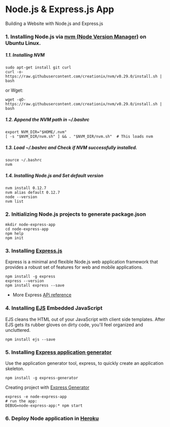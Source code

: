 # Node.js & Express.js App
Building a Website with Node.js and Express.js
### 1. Installing Node.js via [nvm (Node Version Manager)](https://github.com/creationix/nvm) on Ubuntu Linux.
##### 1.1. Installing NVM
```
sudo apt-get install git curl
curl -o- https://raw.githubusercontent.com/creationix/nvm/v0.29.0/install.sh | bash
```
or Wget:
```
wget -qO- https://raw.githubusercontent.com/creationix/nvm/v0.29.0/install.sh | bash
```
##### 1.2. Append the NVM path in ~/.bashrc
```
export NVM_DIR="$HOME/.nvm"
[ -s "$NVM_DIR/nvm.sh" ] && . "$NVM_DIR/nvm.sh"  # This loads nvm
```
##### 1.3. Load ~/.bashrc and Check if NVM successfully installed.
```
source ~/.bashrc
nvm
```
##### 1.4. Installing Node.js and Set default version
```
nvm install 0.12.7
nvm alias default 0.12.7
node --version
nvm list
```
### 2. Initializing Node.js projects to generate **package.json**
```
mkdir node-express-app
cd node-express-app
npm help
npm init
```
### 3. Installing [Express.js](http://expressjs.com)
Express is a minimal and flexible Node.js web application framework that provides a robust set of features for web and mobile applications.
```
npm install -g express
express --version
npm install express --save
```
- More Express [APi reference](http://expressjs.com/en/4x/api.html)
### 4. Installing [EJS](http://www.embeddedjs.com/) Embedded JavaScript
EJS cleans the HTML out of your JavaScript with client side templates. After EJS gets its rubber gloves on dirty code, you'll feel organized and uncluttered.
```
npm install ejs --save
```
### 5. Installing [Express application generator](http://expressjs.com/en/starter/generator.html)
Use the application generator tool, express, to quickly create an application skeleton.
```
npm install -g express-generator
```
Creating project with [Express Generator](http://expressjs.com/en/starter/generator.html)
```
express -e node-express-app
# run the app:
DEBUG=node-express-app:* npm start
```
### 6. Deploy Node application in [Heroku](http://www.heroku.com/)
```
```